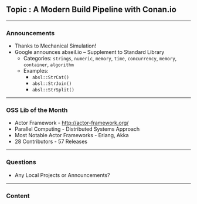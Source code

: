 ## Topic : A Modern Build Pipeline with Conan.io

---
### Announcements 

* Thanks to Mechanical Simulation!
* Google announces abseil.io – Supplement to Standard Library
	* Categories: 
	`strings`, `numeric`, `memory`, `time`, `concurrency`, `memory`, `container`, `algorithm`
	* Examples:  
		* `absl::StrCat()`
		* `absl::StrJoin()`
		* `absl::StrSplit()`
---
### OSS Lib of the Month
* Actor Framework - http://actor-framework.org/
* Parallel Computing - Distributed Systems Approach
* Most Notable Actor Frameworks - Erlang, Akka
* 28 Contributors - 57 Releases

---
### Questions
* Any Local Projects or Announcements?

---
### Content






